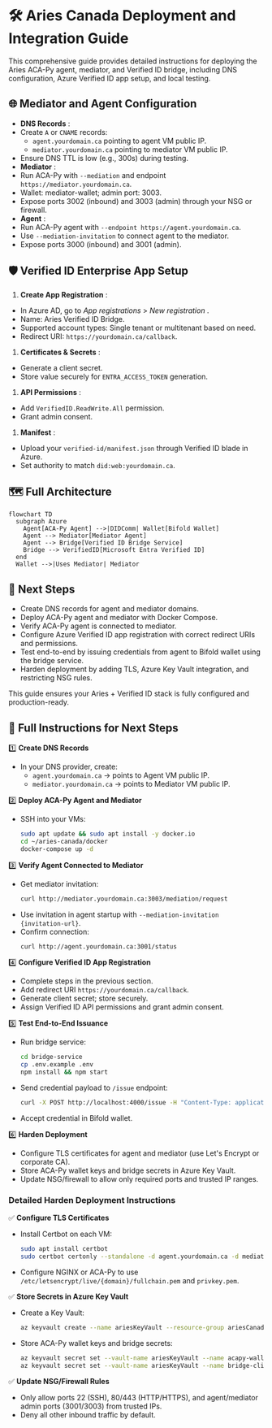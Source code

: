 
# 🛠️ Aries Canada Deployment and Integration Guide

This comprehensive guide provides detailed instructions for deploying the Aries ACA-Py agent, mediator, and Verified ID bridge, including DNS configuration, Azure Verified ID app setup, and local testing.

## 🌐 Mediator and Agent Configuration

* **DNS Records** :
* Create `A` or `CNAME` records:
  * `agent.yourdomain.ca` pointing to agent VM public IP.
  * `mediator.yourdomain.ca` pointing to mediator VM public IP.
* Ensure DNS TTL is low (e.g., 300s) during testing.
* **Mediator** :
* Run ACA-Py with `--mediation` and endpoint `https://mediator.yourdomain.ca`.
* Wallet: mediator-wallet; admin port: 3003.
* Expose ports 3002 (inbound) and 3003 (admin) through your NSG or firewall.
* **Agent** :
* Run ACA-Py agent with `--endpoint https://agent.yourdomain.ca`.
* Use `--mediation-invitation` to connect agent to the mediator.
* Expose ports 3000 (inbound) and 3001 (admin).

## 🛡️ Verified ID Enterprise App Setup

1. **Create App Registration** :

* In Azure AD, go to *App registrations* >  *New registration* .
* Name: Aries Verified ID Bridge.
* Supported account types: Single tenant or multitenant based on need.
* Redirect URI: `https://yourdomain.ca/callback`.

1. **Certificates & Secrets** :

* Generate a client secret.
* Store value securely for `ENTRA_ACCESS_TOKEN` generation.

1. **API Permissions** :

* Add `VerifiedID.ReadWrite.All` permission.
* Grant admin consent.

1. **Manifest** :

* Upload your `verified-id/manifest.json` through Verified ID blade in Azure.
* Set authority to match `did:web:yourdomain.ca`.

## 🗺️ Full Architecture

```mermaid
flowchart TD
  subgraph Azure
    Agent[ACA-Py Agent] -->|DIDComm| Wallet[Bifold Wallet]
    Agent --> Mediator[Mediator Agent]
    Agent --> Bridge[Verified ID Bridge Service]
    Bridge --> VerifiedID[Microsoft Entra Verified ID]
  end
  Wallet -->|Uses Mediator| Mediator
```

## 🚀 Next Steps

* Create DNS records for agent and mediator domains.
* Deploy ACA-Py agent and mediator with Docker Compose.
* Verify ACA-Py agent is connected to mediator.
* Configure Azure Verified ID app registration with correct redirect URIs and permissions.
* Test end-to-end by issuing credentials from agent to Bifold wallet using the bridge service.
* Harden deployment by adding TLS, Azure Key Vault integration, and restricting NSG rules.

This guide ensures your Aries + Verified ID stack is fully configured and production-ready.

## 🔎 Full Instructions for Next Steps

1️⃣ **Create DNS Records**

* In your DNS provider, create:
  * `agent.yourdomain.ca` → points to Agent VM public IP.
  * `mediator.yourdomain.ca` → points to Mediator VM public IP.

2️⃣ **Deploy ACA-Py Agent and Mediator**

* SSH into your VMs:
  ```bash
  sudo apt update && sudo apt install -y docker.io
  cd ~/aries-canada/docker
  docker-compose up -d
  ```

3️⃣ **Verify Agent Connected to Mediator**

* Get mediator invitation:
  ```bash
  curl http://mediator.yourdomain.ca:3003/mediation/request
  ```
* Use invitation in agent startup with `--mediation-invitation {invitation-url}`.
* Confirm connection:
  ```bash
  curl http://agent.yourdomain.ca:3001/status
  ```

4️⃣ **Configure Verified ID App Registration**

* Complete steps in the previous section.
* Add redirect URI `https://yourdomain.ca/callback`.
* Generate client secret; store securely.
* Assign Verified ID API permissions and grant admin consent.

5️⃣ **Test End-to-End Issuance**

* Run bridge service:
  ```bash
  cd bridge-service
  cp .env.example .env
  npm install && npm start
  ```
* Send credential payload to `/issue` endpoint:
  ```bash
  curl -X POST http://localhost:4000/issue -H "Content-Type: application/json" -d '{"subjectDid":"did:example:holder123","claims":{...}}'
  ```
* Accept credential in Bifold wallet.

6️⃣ **Harden Deployment**

* Configure TLS certificates for agent and mediator (use Let's Encrypt or corporate CA).
* Store ACA-Py wallet keys and bridge secrets in Azure Key Vault.
* Update NSG/firewall to allow only required ports and trusted IP ranges.

### Detailed Harden Deployment Instructions

✅ **Configure TLS Certificates**

* Install Certbot on each VM:
  ```bash
  sudo apt install certbot
  sudo certbot certonly --standalone -d agent.yourdomain.ca -d mediator.yourdomain.ca
  ```
* Configure NGINX or ACA-Py to use `/etc/letsencrypt/live/{domain}/fullchain.pem` and `privkey.pem`.

✅ **Store Secrets in Azure Key Vault**

* Create a Key Vault:
  ```bash
  az keyvault create --name ariesKeyVault --resource-group ariesCanadaRG --location canadacentral
  ```
* Store ACA-Py wallet keys and bridge secrets:
  ```bash
  az keyvault secret set --vault-name ariesKeyVault --name acapy-wallet-key --value "your-wallet-key"
  az keyvault secret set --vault-name ariesKeyVault --name bridge-client-secret --value "your-client-secret"
  ```

✅ **Update NSG/Firewall Rules**

* Only allow ports 22 (SSH), 80/443 (HTTP/HTTPS), and agent/mediator admin ports (3001/3003) from trusted IPs.
* Deny all other inbound traffic by default.

